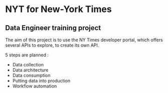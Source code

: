 # NYT for New-York Times
## Data Engineer training project

The aim of this project is to use the NY Times developer portal, which offers several APIs to explore, to create its own API.

5 steps are planned :

* Data collection
* Data architecture
* Data consumption
* Putting data into production
* Workflow automation
